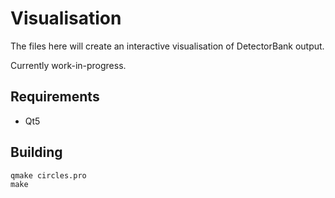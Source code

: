 # Visualisation

The files here will create an interactive visualisation of DetectorBank output.

Currently work-in-progress.

## Requirements
- Qt5


## Building

```
qmake circles.pro
make
```

